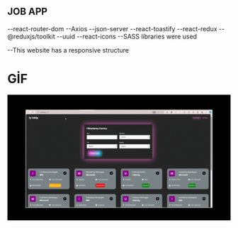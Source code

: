 ## JOB APP

--react-router-dom
--Axios
--json-server
--react-toastify
--react-redux
--@reduxjs/toolkit
--uuid
--react-icons
--SASS 
libraries were used

--This website has a responsive structure


# GİF

<img src="screenn.gif"/>
